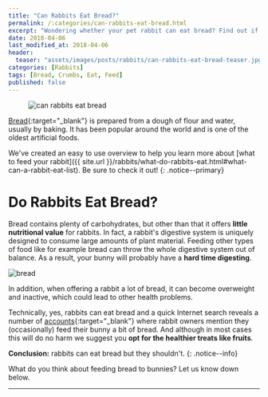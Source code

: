 ```yaml
---
title: "Can Rabbits Eat Bread?"
permalink: /:categories/can-rabbits-eat-bread.html
excerpt: "Wondering whether your pet rabbit can eat bread? Find out if bread is healthy for your bunny."
date: 2018-04-06
last_modified_at: 2018-04-06
header:
  teaser: "assets/images/posts/rabbits/can-rabbits-eat-bread-teaser.jpg"
categories: [Rabbits]
tags: [Bread, Crumbs, Eat, Feed]
published: false
---
```


<figure>
  <img src="{{ site.url }}/assets/images/posts/rabbits/can-rabbits-eat-bread.jpg" alt="can rabbits eat bread" class="title-banner">
</figure>

[Bread](https://en.wikipedia.org/wiki/Bread){:target="_blank"} is prepared from a dough of flour and water, usually by baking. It has been popular around the world and is one of the oldest artificial foods.

We've created an easy to use overview to help you learn more about [what to feed your rabbit]({{ site.url }}/rabbits/what-do-rabbits-eat.html#what-can-a-rabbit-eat-list). Be sure to check it out!
{: .notice--primary}

# Do Rabbits Eat Bread?

Bread contains plenty of carbohydrates, but other than that it offers **little nutritional value** for rabbits. In fact, a rabbit's digestive system is uniquely designed to consume large amounts of plant material. Feeding other types of food like for example bread can throw the whole digestive system out of balance. As a result, your bunny will probably have a **hard time digesting**.

<img src="{{ site.url }}/assets/images/posts/food/bread.jpg" alt="bread" class="align-right">

In addition, when offering a rabbit a lot of bread, it can become overweight and inactive, which could lead to other health problems.

Technically, yes, rabbits can eat bread and a quick Internet search reveals a number of [accounts](http://forums.rabbitrehome.org.uk/showthread.php?172734-Is-brown-bread-really-bad-for-rabbits){:target="_blank"} where rabbit owners mention they (occasionally) feed their bunny a bit of bread. And although in most cases this will do no harm we suggest you **opt for the healthier treats like fruits**.

**Conclusion:** rabbits can eat bread but they shouldn't.
{: .notice--info}

What do you think about feeding bread to bunnies? Let us know down below.

---
